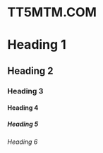 # TT5MTM.COM
# Heading 1
## Heading 2
### Heading 3
#### Heading 4
##### Heading 5
###### Heading 6
